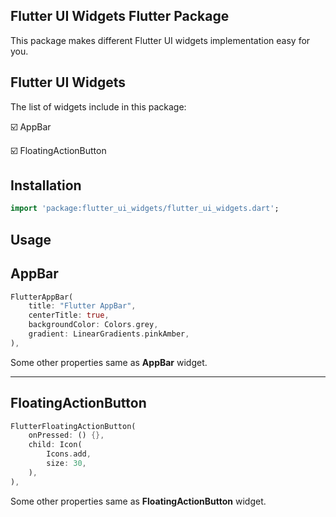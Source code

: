 ## Flutter UI Widgets Flutter Package

This package makes different Flutter UI widgets implementation easy for you.

## Flutter UI Widgets

The list of widgets include in this package:

☑️ AppBar

☑️ FloatingActionButton

## Installation

```dart
import 'package:flutter_ui_widgets/flutter_ui_widgets.dart';
```

## Usage

## AppBar

```dart
FlutterAppBar(
    title: "Flutter AppBar",
    centerTitle: true,
    backgroundColor: Colors.grey,
    gradient: LinearGradients.pinkAmber,
),
```

Some other properties same as **AppBar** widget.

---

## FloatingActionButton

```dart
FlutterFloatingActionButton(
    onPressed: () {},
    child: Icon(
        Icons.add,
        size: 30,
    ),
),
```

Some other properties same as **FloatingActionButton** widget.


<!-- ## Properties include in **FlutterAppBar**

| S. No. | Properties                | Type                |
| ------ | ------------------------- | ------------------- |
| 1      | title                     | String              |
| 2      | centerTitle               | Text                |
| 3      | backgroundColor           | Color               |
| 4      | elevation                 | double              |
| 5      | actions                   | List(Widget)        |
| 6      | flexibleSpace             | Widget              |
| 7      | gradient                  | Gradient            |
| 8      | bottom                    | PreferredSizeWidget |
| 9      | leading                   | Widget              |
| 10     | leadingWidth              | double              |
| 11     | automaticallyImplyLeading | bool                |
| 12     | bottomOpacity             | double              |
| 13     | shadowColor               | Color               |
| 14     | titleTextStyle            | TextStyle           |

--- -->
